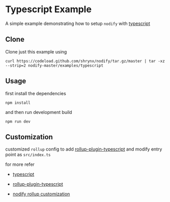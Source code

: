 # Typescript Example

A simple example demonstrating how to setup `nodify` with [typescript](https://www.typescriptlang.org/)

## Clone

 Clone just this example using 

```shell
curl https://codeload.github.com/shrynx/nodify/tar.gz/master | tar -xz --strip=2 nodify-master/examples/typescript
```

## Usage

  first install the dependencies

```shell
npm install 
```

  and then run development build

```shell
npm run dev
```

## Customization

customized `rollup` config to add [rollup-plugin-typescript](https://github.com/rollup/rollup-plugin-typescript) and modify entry point as `src/index.ts`

for more refer

-   [typescript](https://www.typescriptlang.org/)

-   [rollup-plugin-typescript](https://github.com/rollup/rollup-plugin-typescript)

-   [nodify rollup customization](https://github.com/shrynx/nodify#rollup)
